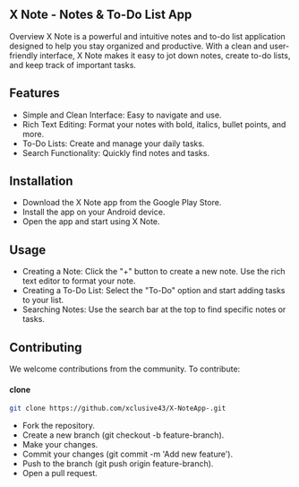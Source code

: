 ## X Note - Notes & To-Do List App
Overview
X Note is a powerful and intuitive notes and to-do list application designed to help you stay organized and productive. With a clean and user-friendly interface, X Note makes it easy to jot down notes, create to-do lists, and keep track of important tasks.

## Features
- Simple and Clean Interface: Easy to navigate and use.
- Rich Text Editing: Format your notes with bold, italics, bullet points, and more.
- To-Do Lists: Create and manage your daily tasks.
- Search Functionality: Quickly find notes and tasks.

## Installation
- Download the X Note app from the Google Play Store.
- Install the app on your Android device.
- Open the app and start using X Note.
  
## Usage
- Creating a Note: Click the "+" button to create a new note. Use the rich text editor to format your note.
- Creating a To-Do List: Select the "To-Do" option and start adding tasks to your list.
- Searching Notes: Use the search bar at the top to find specific notes or tasks.

## Contributing
We welcome contributions from the community. To contribute:
#### clone
```bash
git clone https://github.com/xclusive43/X-NoteApp-.git
```
- Fork the repository.
- Create a new branch (git checkout -b feature-branch).
- Make your changes.
- Commit your changes (git commit -m 'Add new feature').
- Push to the branch (git push origin feature-branch).
- Open a pull request.
